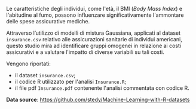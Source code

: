 Le caratteristiche degli individui, come l'età, il BMI (*Body Mass Index*) e l'abitudine al fumo, possono influenzare significativamente l'ammontare delle spese assicurative mediche.
    
Attraverso l’utilizzo di modelli di mistura Gaussiana, applicati al dataset `insurance.csv` relativo alle assicurazioni sanitarie di individui americani, questo studio mira ad identificare gruppi omogenei in relazione ai costi assicurativi e a valutare l'impatto di diverse variabili su tali costi.

Vengono riportati:
* il dataset `insurance.csv`;
* il codice R utilizzato per l'analisi `Insurance.R`;
* il file pdf `Insurance.pdf` contenente l'analisi commentata con codice R.

**Data source**: https://github.com/stedy/Machine-Learning-with-R-datasets
